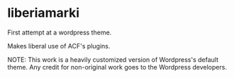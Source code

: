 # liberiamarki
First attempt at a wordpress theme.

Makes liberal use of ACF's plugins.

NOTE: This work is a heavily customized version of Wordpress's default theme. Any credit for non-original work goes to the Wordpress developers.
